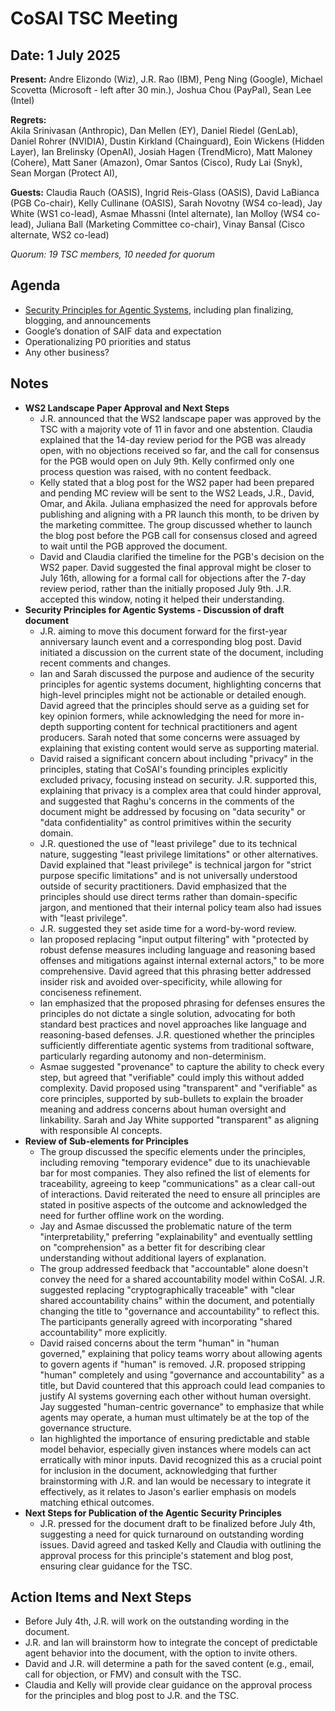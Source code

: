 # CoSAI TSC Meeting 

## Date: 1 July 2025

**Present:** Andre Elizondo (Wiz), J.R. Rao (IBM), Peng Ning (Google), Michael Scovetta (Microsoft \- left after 30 min.),  Joshua Chou (PayPal), Sean Lee (Intel)

**Regrets:**  
Akila Srinivasan (Anthropic),  Dan Mellen (EY), Daniel Riedel (GenLab), Daniel Rohrer (NVIDIA), Dustin Kirkland (Chainguard), Eoin Wickens (Hidden Layer), Ian Brelinsky (OpenAI), Josiah Hagen (TrendMicro), Matt Maloney (Cohere), Matt Saner (Amazon), Omar Santos (Cisco),  Rudy Lai (Snyk),  Sean Morgan (Protect AI),

**Guests:** Claudia Rauch (OASIS), Ingrid Reis-Glass (OASIS), David LaBianca (PGB Co-chair), Kelly Cullinane (OASIS), Sarah Novotny (WS4 co-lead), Jay White (WS1 co-lead), Asmae Mhassni (Intel alternate), Ian Molloy (WS4 co-lead), Juliana Ball (Marketing Committee co-chair), Vinay Bansal (Cisco alternate, WS2 co-lead)

*Quorum: 19 TSC members, 10 needed for quorum*

## Agenda

* [Security Principles for Agentic Systems](https://docs.google.com/document/d/1OwpCO83lkKlms-J2RCIzQTbH9C-4t3Dk4j_kqq7p6Q4/edit?usp=sharing), including plan finalizing, blogging, and announcements  
* Google’s donation of SAIF data and expectation  
* Operationalizing P0 priorities and status  
* Any other business?

## Notes

* **WS2 Landscape Paper Approval and Next Steps**  
  *  J.R. announced that the WS2 landscape paper was approved by the TSC with a majority vote of 11 in favor and one abstention. Claudia explained that the 14-day review period for the PGB was already open, with no objections received so far, and the call for consensus for the PGB would open on July 9th. Kelly confirmed only one process question was raised, with no content feedback.  
  * Kelly stated that a blog post for the WS2 paper had been prepared and pending MC review will be sent to the WS2 Leads, J.R., David, Omar, and Akila. Juliana emphasized the need for approvals before publishing and aligning with a PR launch this month, to be driven by the marketing committee. The group discussed whether to launch the blog post before the PGB call for consensus closed and agreed to wait until the PGB approved the document.  
  * David and Claudia clarified the timeline for the PGB's decision on the WS2 paper. David suggested the final approval might be closer to July 16th, allowing for a formal call for objections after the 7-day review period, rather than the initially proposed July 9th. J.R. accepted this window, noting it helped their understanding.  
* **Security Principles for Agentic Systems \- Discussion of draft document**  
  * J.R. aiming to move this document forward for the first-year anniversary launch event and a corresponding blog post. David initiated a discussion on the current state of the document, including recent comments and changes.   
  * Ian and Sarah discussed the purpose and audience of the security principles for agentic systems document, highlighting concerns that high-level principles might not be actionable or detailed enough. David agreed that the principles should serve as a guiding set for key opinion formers, while acknowledging the need for more in-depth supporting content for technical practitioners and agent producers. Sarah noted that some concerns were assuaged by explaining that existing content would serve as supporting material.  
  * David raised a significant concern about including "privacy" in the principles, stating that CoSAI's founding principles explicitly excluded privacy, focusing instead on security. J.R. supported this, explaining that privacy is a complex area that could hinder approval, and suggested that Raghu's concerns in the comments of the document might be addressed by focusing on "data security" or "data confidentiality" as control primitives within the security domain.   
  * J.R. questioned the use of "least privilege" due to its technical nature, suggesting "least privilege limitations" or other alternatives. David explained that "least privilege" is technical jargon for "strict purpose specific limitations" and is not universally understood outside of security practitioners. David emphasized that the principles should use direct terms rather than domain-specific jargon, and mentioned that their internal policy team also had issues with "least privilege".  
  * J.R. suggested they set aside time for a word-by-word review.  
  * Ian proposed replacing "input output filtering" with "protected by robust defense measures including language and reasoning based offenses and mitigations against internal external actors," to be more comprehensive. David agreed that this phrasing better addressed insider risk and avoided over-specificity, while allowing for conciseness refinement.   
  * Ian emphasized that the proposed phrasing for defenses ensures the principles do not dictate a single solution, advocating for both standard best practices and novel approaches like language and reasoning-based defenses. J.R. questioned whether the principles sufficiently differentiate agentic systems from traditional software, particularly regarding autonomy and non-determinism.   
  * Asmae suggested "provenance" to capture the ability to check every step, but agreed that "verifiable" could imply this without added complexity. David  proposed using "transparent" and "verifiable" as core principles, supported by sub-bullets to explain the broader meaning and address concerns about human oversight and linkability. Sarah and Jay White supported "transparent" as aligning with responsible AI concepts.  
* **Review of Sub-elements for Principles**   
  * The group discussed the specific elements under the principles, including removing "temporary evidence" due to its unachievable bar for most companies. They also refined the list of elements for traceability, agreeing to keep "communications" as a clear call-out of interactions. David reiterated the need to ensure all principles are stated in positive aspects of the outcome and acknowledged the need for further offline work on the wording.  
  * Jay and Asmae discussed the problematic nature of the term "interpretability," preferring "explainability" and eventually settling on "comprehension" as a better fit for describing clear understanding without additional layers of explanation.   
  * The group addressed feedback that "accountable" alone doesn't convey the need for a shared accountability model within CoSAI. J.R. suggested replacing "cryptographically traceable" with "clear shared accountability chains" within the document, and potentially changing the title to "governance and accountability" to reflect this. The participants generally agreed with incorporating "shared accountability" more explicitly.  
  * David raised concerns about the term "human" in "human governed," explaining that policy teams worry about allowing agents to govern agents if "human" is removed. J.R. proposed stripping "human" completely and using "governance and accountability" as a title, but David  countered that this approach could lead companies to justify AI systems governing each other without human oversight. Jay suggested "human-centric governance" to emphasize that while agents may operate, a human must ultimately be at the top of the governance structure.  
  * Ian highlighted the importance of ensuring predictable and stable model behavior, especially given instances where models can act erratically with minor inputs. David recognized this as a crucial point for inclusion in the document, acknowledging that further brainstorming with J.R. and Ian would be necessary to integrate it effectively, as it relates to Jason's earlier emphasis on models matching ethical outcomes.  
* **Next Steps for Publication of the Agentic Security Principles**  
  *  J.R. pressed for the document draft to be finalized before July 4th, suggesting a need for quick turnaround on outstanding wording issues. David agreed and tasked Kelly and Claudia with outlining the approval process for this principle's statement and blog post, ensuring clear guidance for the TSC.

## Action Items and Next Steps

* Before July 4th, J.R. will work on the outstanding wording in the document.  
* J.R. and Ian will brainstorm how to integrate the concept of predictable agent behavior into the document, with the option to invite others.  
* David and J.R. will determine a path for the saved content (e.g., email, call for objection, or FMV) and consult with the TSC.  
* Claudia and Kelly will provide clear guidance on the approval process for the principles and blog post to J.R. and the TSC.
